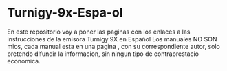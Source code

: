 # Turnigy-9x-Espa-ol
En este repositorio voy a poner las paginas con los enlaces a las instrucciones de la emisora Turnigy 9X  en  Español
Los manuales NO SON mios, cada manual esta en una pagina , con su correspondiente autor, solo pretendo difundir la informacion, sin ningun tipo de contraprestacio economica. 
